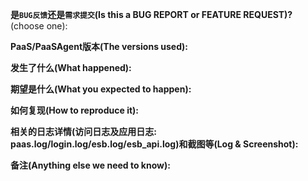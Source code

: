 <!--
感谢提交issue, 在提交前, 请回答下列的问题, 以便更高效地沟通.

另外, 可以先根据关键字搜索issue, 可能已经有其他用户提交过了.

如果是一个 bug反馈. 尽可能提供详细的信息, 否则我们可能无法帮助到你

如果是一个 需求提交, 请对需求进行详细描述.

Thanks for filing an issue! Before hitting the button, please answer these questions. It's helpful to search the existing GitHub issues first. It's likely that another user has already reported the issue you're facing, or it's a known issue that we're already aware of

If this is a BUG REPORT, please:
  - Fill in as much of the template below as you can.  If you leave out
    information, we can't help you as well.

If this is a FEATURE REQUEST, please:
  - Describe *in detail* the feature/behavior/change you'd like to see.
-->


**是`BUG反馈`还是`需求提交`(Is this a BUG REPORT or FEATURE REQUEST)?** (choose one):


**PaaS/PaaSAgent版本(The versions used):**


**发生了什么(What happened):**


**期望是什么(What you expected to happen):**


**如何复现(How to reproduce it):**


**相关的日志详情(访问日志及应用日志: paas.log/login.log/esb.log/esb_api.log)和截图等(Log & Screenshot):**


**备注(Anything else we need to know):**
